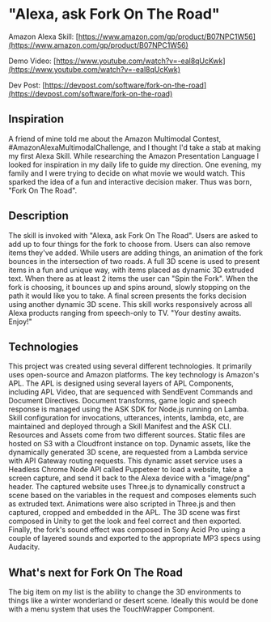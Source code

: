 # "Alexa, ask Fork On The Road"
Amazon Alexa Skill: 
[https://www.amazon.com/gp/product/B07NPC1W56](https://www.amazon.com/gp/product/B07NPC1W56)

Demo Video: [https://www.youtube.com/watch?v=-eal8qUcKwk](https://www.youtube.com/watch?v=-eal8qUcKwk)

Dev Post: [https://devpost.com/software/fork-on-the-road](https://devpost.com/software/fork-on-the-road)


## Inspiration
A friend of mine told me about the Amazon Multimodal Contest, #AmazonAlexaMultimodalChallenge, and I thought I'd take a stab at making my first Alexa Skill. While researching the Amazon Presentation Language I looked for inspiration in my daily life to guide my direction. One evening, my family and I were trying to decide on what movie we would watch. This sparked the idea of a fun and interactive decision maker. Thus was born, "Fork On The Road".

## Description
The skill is invoked with "Alexa, ask Fork On The Road". Users are asked to add up to four things for the fork to choose from. Users can also remove items they've added. While users are adding things, an animation of the fork bounces in the intersection of two roads. A full 3D scene is used to present items in a fun and unique way, with items placed as dynamic 3D extruded text. When there as at least 2 items the user can "Spin the Fork". When the fork is choosing, it bounces up and spins around, slowly stopping on the path it would like you to take. A final screen presents the forks decision using another dynamic 3D scene. This skill works responsively across all Alexa products ranging from speech-only to TV. "Your destiny awaits. Enjoy!"

## Technologies
This project was created using several different technologies. It primarily uses open-source and Amazon platforms. The key technology is Amazon's APL. The APL is designed using several layers of APL Components, including APL Video, that are sequenced with SendEvent Commands and Document Directives. Document transforms, game logic and speech response is managed using the ASK SDK for Node.js running on Lamba. Skill configuration for invocations, utterances, intents, lambda, etc, are maintained and deployed through a Skill Manifest and the ASK CLI. Resources and Assets come from two different sources. Static files are hosted on S3 with a Cloudfront instance on top. Dynamic assets, like the dynamically generated 3D scene, are requested from a Lambda service with API Gateway routing requests. This dynamic asset service uses a Headless Chrome Node API called Puppeteer to load a website, take a screen capture, and send it back to the Alexa device with a "image/png" header. The captured website uses Three.js to dynamically construct a scene based on the variables in the request and composes elements such as extruded text. Animations were also scripted in Three.js and then captured, cropped and embedded in the APL. The 3D scene was first composed in Unity to get the look and feel correct and then exported. Finally, the fork's sound effect was composed in Sony Acid Pro using a couple of layered sounds and exported to the appropriate MP3 specs using Audacity.

## What's next for Fork On The Road
The big item on my list is the ability to change the 3D environments to things like a winter wonderland or desert scene. Ideally this would be done with a menu system that uses the TouchWrapper Component.



